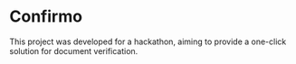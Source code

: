 # Confirmo
This project was developed for a hackathon, aiming to provide a one-click solution for document verification.
